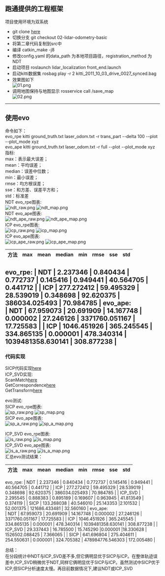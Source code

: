 ## 跑通提供的工程框架
项目使用环境为双系统
*  git clone [here](https://github.com/AlexGeControl/Sensor-Fusion-for-Localization-Courseware)
*  切换分支
   git checkout 02-lidar-odometry-basic
*  将第二章代码复制到src中
*  编译 catkin_make -j8
*  修改config.yaml 的data_path 为本地项目路径，registration_method 为NDT
*  启动项目
   roslaunch lidar_localization front_end.launch
*  启动kitti数据集
   rosbag play -r 2 kitti_2011_10_03_drive_0027_synced.bag
*  效果图如下   
![01.png](images/01.png)
*  调用地图保持与地图显示 rosservice call /save_map   
![02.png](images/02.png)
---
## 使用evo
命令如下：<br>
evo_rpe kitti ground_truth.txt laser_odom.txt -r trans_part --delta 100 --plot --plot_mode xyz<br>
evo_ape kitti ground_truth.txt laser_odom.txt -r full --plot --plot_mode xyz<br>
指标:   
max：表示最大误差；   
mean：平均误差；   
median：误差中位数；   
min：最小误差；   
rmse：均方根误差；   
sse：和方差、误差平方和；   
std：标准差   
NDT evo_rpe图表:<br>
![ndt_raw.png](images/ndt_raw.png)
![ndt_map.png](images/ndt_map.png)<br>
NDT evo_ape图表:<br>
![ndt_ape_raw.png](images/ndt_ape_raw.png)
![ndt_ape_map.png](images/ndt_ape_map.png)<br>
ICP evo_rpe图表:<br>
![icp_raw.png](images/icp_raw.png)
![icp_map.png](images/icp_map.png)<br>
ICP evo_ape图表:<br>
![icp_ape_raw.png](images/icp_ape_raw.png)
![icp_ape_map.png](images/icp_ape_map.png)<br>

 
| 方法 | max | mean | median | min | rmse | sse | std |
| ---- | --- | ---- | ------ | --- | ---- | --- | --- |
evo_rpe: 
| NDT  | 2.237346   | 0.840434  | 0.772737  | 0.145416 | 0.949441  | 40.564705     | 0.441712  |
| ICP  | 277.272412 | 59.495329 | 28.539019 | 0.348698 | 92.620375 | 386034.025493 | 70.984785 |
evo_ape:  
| NDT  | 67.959073  | 20.691909 | 14.167748 | 0.000002 | 27.246126 | 3371760.051167 | 17.725583 |
| ICP  | 1046.451926 | 365.245545 | 334.865135 | 0.000001 | 478.340314 | 1039481358.630141  | 308.877238 |
---
### 代码实现
SICP代码实现[here](lidar_localization/src/models/registration/sicp/sicp_registration.cpp#L60)<br>
ICP_SVD实现:<br>
ScanMatch[here](lidar_localization/src/models/registration/icp_svd_registration.cpp#L85)<br>
GetCorrespondence[here](lidar_localization/src/models/registration/icp_svd_registration.cpp#L134)<br>
GetTransform[here](lidar_localization/src/models/registration/icp_svd_registration.cpp#L166)<br>

evo测试:   
SICP evo_rpe图表:<br>
![sp_raw.png](images/sp_raw.png)
![sp_map.png](images/sp_map.png)<br>
SICP evo_ape图表:<br>
![sp_a_raw.png](images/sp_a_raw.png)
![sp_a_map.png](images/sp_a_map.png)<br>

ICP_SVD evo_rpe图表:<br>
![is_raw.png](images/is_raw.png)
![is_map.png](images/is_map.png)<br>
ICP_SVD evo_ape图表:<br>
![is_a_raw.png](images/is_a_raw.png)
![is_a_map.png](images/is_a_map.png)<br>
汇总evo测试结果：   

| 方法 | max | mean | median | min | rmse | sse | std |
| ---- | --- | ---- | ------ | --- | ---- | --- | --- |
evo_rpe: 
| NDT  | 2.237346   | 0.840434  | 0.772737  | 0.145416 | 0.949441  | 40.564705     | 0.441712  |
| ICP  | 277.272412 | 59.495329 | 28.539019 | 0.348698 | 92.620375 | 386034.025493 | 70.984785 |
| ICP_SVD  | 2.295545   | 0.888383  | 0.895189  | 0.169607 | 0.963945  | 41.813549     | 0.374119  |
| SICP  | 133.268038 | 40.546010 | 25.143353 |2.101532 | 	52.001375 | 121686.433481 | 32.560160 |
evo_ape:  
| NDT  | 67.959073  | 20.691909 | 14.167748 | 0.000002 | 27.246126 | 3371760.051167 | 17.725583 |
| ICP  | 1046.451926 | 365.245545 | 334.865135 | 0.000001 | 478.340314 | 1039481358.630141  | 308.877238 |
| ICP_SVD  | 29.337443   | 16.785500  | 15.745290  |0.000001 |18.330628  | 1526502.088425     | 7.366065  |
| SICP  | 641.696804 | 275.404611 | 254.550631 | 0.000001 | 324.705382 | 478984776.546303 | 172.005480 |

总结：   
在分段统计中NDT与ICP_SVD差不多,但它俩明显优于SICP与ICP。在整体轨迹误差中,ICP_SVD稍微优于NDT,同样它俩明显优于SICP与ICP。虽然测试中SICP优于ICP,但SICP分析速度太慢。再目前数据情况下,建议NDT或ICP_SVD

